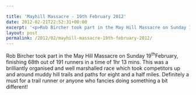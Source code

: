 ```yaml
---

title: 'Mayhill Massacre - 19th February 2012'
date: 2012-02-21T22:52:31+00:00
excerpt: '<p>Rob Bircher took part in the May Hill Massacre on Sunday 19<sup>th</sup>February, finishing 68th out of 191 runners in a time of 1hr 13 mins. This was a brilliantly organised and well marshalled race which took competitors up and around muddy hill trails and paths for eight and a half miles. Definitely a must for a trail runner or anyone who fancies doing something a bit different!</p>'
layout: post
permalink: /2012/02/mayhill-massacre-19th-february-2012/
---
```

</p> 

Rob Bircher took part in the May Hill Massacre on Sunday 19<sup>th</sup>February, finishing 68th out of 191 runners in a time of 1hr 13 mins. This was a brilliantly organised and well marshalled race which took competitors up and around muddy hill trails and paths for eight and a half miles. Definitely a must for a trail runner or anyone who fancies doing something a bit different!